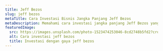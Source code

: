 ```yaml
---
title: Jeff Bezos
slug: jeff bezos
metaTitle: Cara Investasi Bisnis Jangka Panjang Jeff Bezos
metaDescription: Memahami cara investasi jangka panjang Jeff Bezos yang bisa anda contoh
featuredImage:
  src: https://images.unsplash.com/photo-1523474253046-8cd2748b5fd2?crop=entropy&cs=tinysrgb&fit=max&fm=jpg&ixid=MnwxMTc3M3wwfDF8c2VhcmNofDF8fGFtYXpvbnxlbnwwfHx8fDE2Mzg1NDc2MDI&ixlib=rb-1.2.1&q=80&w=1080
  alt: Cara investasi jeff bezos
  title: Investasi dengan gaya jeff bezos
---
```

